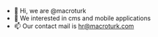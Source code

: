 - 👋 Hi, we are @macroturk
- 👀 We interested in cms and mobile applications
- 📫 Our contact mail is hr@macroturk.com
